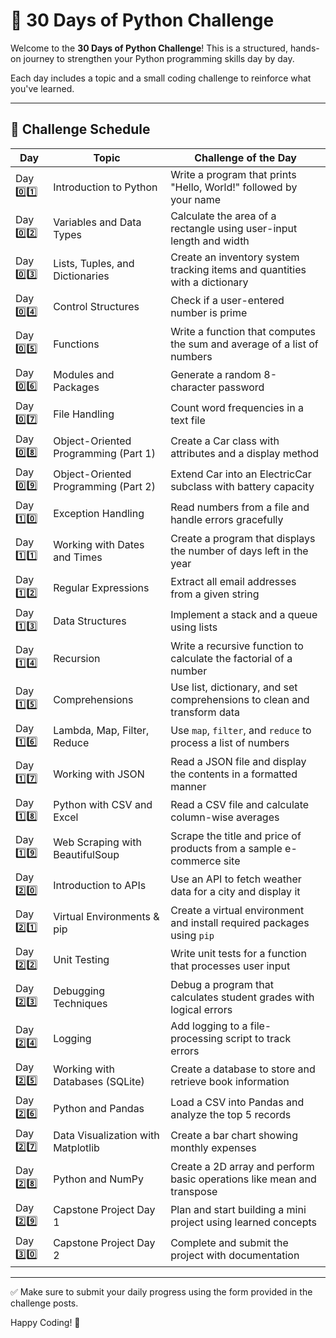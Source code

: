 # 🐍 30 Days of Python Challenge

Welcome to the **30 Days of Python Challenge**! This is a structured, hands-on journey to strengthen your Python programming skills day by day.

Each day includes a topic and a small coding challenge to reinforce what you've learned.

---

## 📅 Challenge Schedule

| Day        | Topic                                      | Challenge of the Day                                                                 |
|------------|--------------------------------------------|---------------------------------------------------------------------------------------|
| Day 0️⃣1️⃣ | Introduction to Python                     | Write a program that prints "Hello, World!" followed by your name                    |
| Day 0️⃣2️⃣ | Variables and Data Types                   | Calculate the area of a rectangle using user-input length and width                  |
| Day 0️⃣3️⃣ | Lists, Tuples, and Dictionaries            | Create an inventory system tracking items and quantities with a dictionary           |
| Day 0️⃣4️⃣ | Control Structures                         | Check if a user-entered number is prime                                              |
| Day 0️⃣5️⃣ | Functions                                  | Write a function that computes the sum and average of a list of numbers              |
| Day 0️⃣6️⃣ | Modules and Packages                       | Generate a random 8-character password                                               |
| Day 0️⃣7️⃣ | File Handling                              | Count word frequencies in a text file                                                |
| Day 0️⃣8️⃣ | Object-Oriented Programming (Part 1)       | Create a Car class with attributes and a display method                              |
| Day 0️⃣9️⃣ | Object-Oriented Programming (Part 2)       | Extend Car into an ElectricCar subclass with battery capacity                        |
| Day 1️⃣0️⃣ | Exception Handling                         | Read numbers from a file and handle errors gracefully                                |
| Day 1️⃣1️⃣ | Working with Dates and Times               | Create a program that displays the number of days left in the year                   |
| Day 1️⃣2️⃣ | Regular Expressions                        | Extract all email addresses from a given string                                      |
| Day 1️⃣3️⃣ | Data Structures                            | Implement a stack and a queue using lists                                            |
| Day 1️⃣4️⃣ | Recursion                                  | Write a recursive function to calculate the factorial of a number                    |
| Day 1️⃣5️⃣ | Comprehensions                             | Use list, dictionary, and set comprehensions to clean and transform data             |
| Day 1️⃣6️⃣ | Lambda, Map, Filter, Reduce                | Use `map`, `filter`, and `reduce` to process a list of numbers                       |
| Day 1️⃣7️⃣ | Working with JSON                          | Read a JSON file and display the contents in a formatted manner                      |
| Day 1️⃣8️⃣ | Python with CSV and Excel                  | Read a CSV file and calculate column-wise averages                                   |
| Day 1️⃣9️⃣ | Web Scraping with BeautifulSoup            | Scrape the title and price of products from a sample e-commerce site                 |
| Day 2️⃣0️⃣ | Introduction to APIs                       | Use an API to fetch weather data for a city and display it                           |
| Day 2️⃣1️⃣ | Virtual Environments & pip                 | Create a virtual environment and install required packages using `pip`               |
| Day 2️⃣2️⃣ | Unit Testing                               | Write unit tests for a function that processes user input                            |
| Day 2️⃣3️⃣ | Debugging Techniques                       | Debug a program that calculates student grades with logical errors                   |
| Day 2️⃣4️⃣ | Logging                                    | Add logging to a file-processing script to track errors                              |
| Day 2️⃣5️⃣ | Working with Databases (SQLite)            | Create a database to store and retrieve book information                             |
| Day 2️⃣6️⃣ | Python and Pandas                          | Load a CSV into Pandas and analyze the top 5 records                                 |
| Day 2️⃣7️⃣ | Data Visualization with Matplotlib         | Create a bar chart showing monthly expenses                                          |
| Day 2️⃣8️⃣ | Python and NumPy                           | Create a 2D array and perform basic operations like mean and transpose               |
| Day 2️⃣9️⃣ | Capstone Project Day 1                     | Plan and start building a mini project using learned concepts                        |
| Day 3️⃣0️⃣ | Capstone Project Day 2                     | Complete and submit the project with documentation                                   |

---

✅ Make sure to submit your daily progress using the form provided in the challenge posts.

Happy Coding! 🚀


